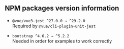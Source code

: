 ## NPM packages version information

- `@vue/vue3-jest ^27.0.0 → ^29.2.0`  
  Required by `@vue/cli-plugin-unit-jest`

- `bootstrap ^4.6.2 → ^5.2.2`  
  Needed in order for examples to work correctly
